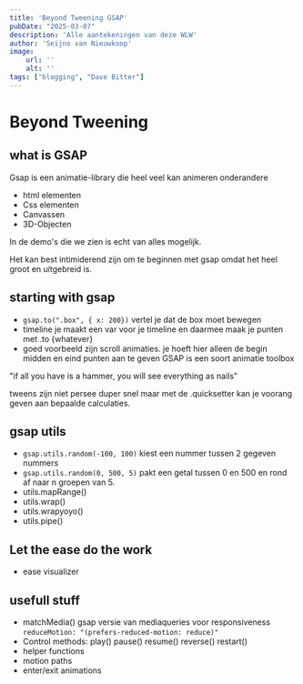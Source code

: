 ```yaml
---
title: 'Beyond Tweening GSAP'
pubDate: "2025-03-07"
description: 'Alle aantekeningen van deze WLW'
author: 'Seijno van Nieuwkoop'
image:
    url: ''
    alt: ''
tags: ["blogging", "Dave Bitter"]
---
```


# Beyond Tweening

## what is GSAP
Gsap is een animatie-library die heel veel kan animeren onderandere
- html elementen
- Css elementen
- Canvassen
- 3D-Objecten

In de demo's die we zien is echt van alles mogelijk.

Het kan best intimiderend zijn om te beginnen met gsap omdat het heel groot en uitgebreid is.

## starting with gsap
- ``gsap.to(".box", { x: 200})`` vertel je dat de box moet bewegen
- timeline je maakt een var voor je timeline en daarmee maak je punten met .to {whatever}
- goed voorbeeld zijn scroll animaties. je hoeft hier alleen de begin midden en eind punten aan te geven
GSAP is een soort animatie toolbox

"if all you have is a hammer, you will see everything as nails"

tweens zijn niet persee duper snel maar met de .quicksetter kan je voorang geven aan bepaalde calculaties.

## gsap utils
- `gsap.utils.random(-100, 100)` kiest een nummer tussen 2 gegeven nummers
- `gsap.utils.random(0, 500, 5)` pakt een getal tussen 0 en 500 en rond af naar n groepen van 5.
- utils.mapRange()
- utils.wrap()
- utils.wrapyoyo()
- utils.pipe()

## Let the ease do the work
- ease visualizer 

## usefull stuff
- matchMedia() gsap versie van mediaqueries voor responsiveness
`reduceMotion: "(prefers-reduced-motion: reduce)"`
- Control methods: play() pause() resume() reverse() restart()
- helper functions 
- motion paths
- enter/exit animations
